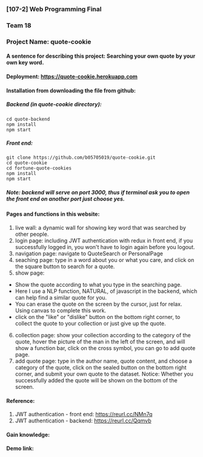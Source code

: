 ### [107-2] Web Programming Final
### Team 18
### Project Name: quote-cookie
#### A sentence for describing this project: Searching your own quote by your own key word.
#### Deployment: https://quote-cookie.herokuapp.com
#### Installation from downloading the file from github:
##### Backend (in quote-cookie directory):
```
cd quote-backend
npm install
npm start
```
##### Front end:
```
git clone https://github.com/b05705019/quote-cookie.git
cd quote-cookie
cd fortune-quote-cookies
npm install
npm start
```
##### Note: backend will serve on port 3000, thus if terminal ask you to open the front end on another port just choose yes.
#### Pages and functions in this website:
1. live wall: a dynamic wall for showing key word that was searched by other people. 
2. login page: including JWT authentication with redux in front end, if you successfully logged in, you won't have to login again before you logout.
3. navigation page: navigate to QuoteSearch or PersonalPage
4. seaching page: type in a word about you or what you care, and click on the square button to search for a quote.
5. show page: 
  * Show the quote according to what you type in the searching page. 
  * Here I use a NLP function, NATURAL, of javascript in the backend, which can help find a similar quote for you.
  * You can erase the quote on the screen by the cursor, just for relax. Using canvas to complete this work.
  * click on the "like" or "dislike" button on the bottom right corner, to collect the quote to your collection or just give up the quote.
6. collection page: show your collection according to the category of the quote, hover the picture of the man in the left of the screen, and will show a function bar, click on the cross symbol, you can go to add quote page.
7. add quote page: type in the author name, quote content, and choose a category of the quote, click on the sealed button on the bottom right corner, and submit your own quote to the dataset. Notice: Whether you successfully added the quote will be shown on the bottom of the screen.

#### Reference:
1. JWT authentication - front end: https://reurl.cc/NMn7q
2. JWT authentication - backend: https://reurl.cc/Qqmvb

#### Gain knowledge:

#### Demo link:
